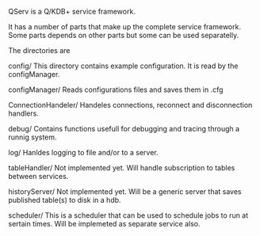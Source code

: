 QServ is a Q/KDB+ service framework.

It has a number of parts that make up the complete service framework. 
Some parts depends on other parts but some can be used separatelly.

The directories are

config/ This directory contains example configuration. It is read by the configManager.

configManager/ Reads configurations files and saves them in .cfg

ConnectionHandeler/ Handeles connections, reconnect and disconnection handlers.

debug/ Contains functions usefull for debugging and tracing through a runnig system.

log/ Hanldes logging to file and/or to a server.

tableHandler/ Not implemented yet. Will handle subscription to tables between services.

historyServer/ Not implemented yet. Will be a generic server that saves published table(s) to disk in a hdb.

scheduler/ This is a scheduler that can be used to schedule jobs to run at sertain times. 
           Will be implemeted as separate service also.
